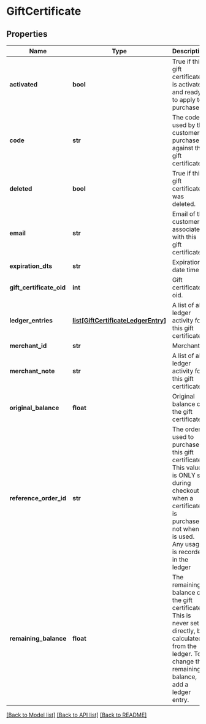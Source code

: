 # GiftCertificate

## Properties
Name | Type | Description | Notes
------------ | ------------- | ------------- | -------------
**activated** | **bool** | True if this gift certificate is activated and ready to apply to purchases. | [optional] 
**code** | **str** | The code used by the customer to purchase against this gift certificate. | [optional] 
**deleted** | **bool** | True if this gift certificate was deleted. | [optional] 
**email** | **str** | Email of the customer associated with this gift certificate. | [optional] 
**expiration_dts** | **str** | Expiration date time. | [optional] 
**gift_certificate_oid** | **int** | Gift certificate oid. | [optional] 
**ledger_entries** | [**list[GiftCertificateLedgerEntry]**](GiftCertificateLedgerEntry.md) | A list of all ledger activity for this gift certificate. | [optional] 
**merchant_id** | **str** | Merchant Id | [optional] 
**merchant_note** | **str** | A list of all ledger activity for this gift certificate. | [optional] 
**original_balance** | **float** | Original balance of the gift certificate. | [optional] 
**reference_order_id** | **str** | The order used to purchase this gift certificate.  This value is ONLY set during checkout when a certificate is purchased, not when it is used.  Any usage is recorded in the ledger | [optional] 
**remaining_balance** | **float** | The remaining balance on the gift certificate.  This is never set directly, but calculated from the ledger.  To change the remaining balance, add a ledger entry. | [optional] 

[[Back to Model list]](../README.md#documentation-for-models) [[Back to API list]](../README.md#documentation-for-api-endpoints) [[Back to README]](../README.md)


